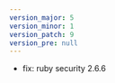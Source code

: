 ```yaml
---
version_major: 5
version_minor: 1
version_patch: 9
version_pre: null
---
```


- fix: ruby security 2.6.6

